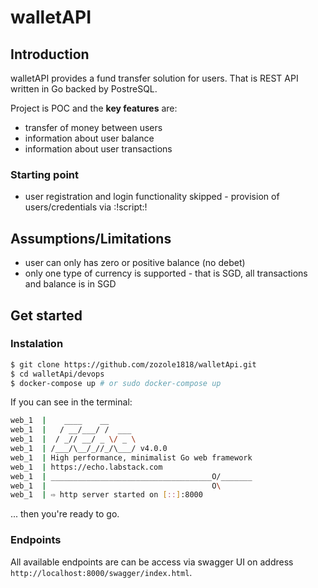 # walletAPI

## Introduction
walletAPI provides a fund transfer solution for users.
That is REST API written in Go backed by PostreSQL.

Project is POC and the **key features** are:
* transfer of money between users
* information about user balance
* information about user transactions

### Starting point
* user registration and login functionality skipped - provision of users/credentials via :!script:!

## Assumptions/Limitations
* user can only has zero or positive balance (no debet)
* only one type of currency is supported - that is SGD, all transactions and balance is in SGD

## Get started
### Instalation
```bash
$ git clone https://github.com/zozole1818/walletApi.git
$ cd walletApi/devops
$ docker-compose up # or sudo docker-compose up
```

If you can see in the terminal:
```bash
web_1  |    ____    __
web_1  |   / __/___/ /  ___
web_1  |  / _// __/ _ \/ _ \
web_1  | /___/\__/_//_/\___/ v4.0.0
web_1  | High performance, minimalist Go web framework
web_1  | https://echo.labstack.com
web_1  | ____________________________________O/_______
web_1  |                                     O\
web_1  | ⇨ http server started on [::]:8000

```

... then you're ready to go.

### Endpoints
All available endpoints are can be access via swagger UI on address `http://localhost:8000/swagger/index.html`.
